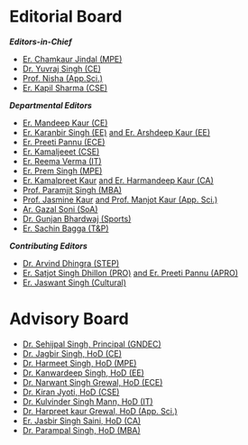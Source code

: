 # Editorial Board  


***Editors-in-Chief***

- [Er. Chamkaur Jindal (MPE)](https://gndec.ac.in/faculty/?id=105)
- [Dr. Yuvraj Singh (CE)](Profiles/YJS.md)
- [Prof. Nisha (App.Sci.)](https://gndec.ac.in/faculty/?id=377)
- [Er. Kapil Sharma (CSE)](https://gndec.ac.in/faculty/?id=209)

***Departmental Editors***

- [Er. Mandeep Kaur (CE)](https://gndec.ac.in/faculty/?id=249)
- [Er. Karanbir Singh (EE)](https://gndec.ac.in/faculty/?id=341) [and Er. Arshdeep Kaur (EE)](https://gndec.ac.in/faculty/?id=271)
- [Er. Preeti Pannu (ECE)](https://gndec.ac.in/faculty/?id=267)
- [Er. Kamaljeeet (CSE)](https://gndec.ac.in/faculty/?id=425)
- [Er. Reema Verma (IT)](https://gndec.ac.in/faculty/?id=412)
- [Er. Prem Singh (MPE)](https://gndec.ac.in/faculty/?id=102)
- [Er. Kamalpreet Kaur](https://gndec.ac.in/faculty/?id=393) [and Er. Harmandeep Kaur (CA)](https://gndec.ac.in/faculty/?id=386)
- [Prof. Paramjit Singh (MBA)](https://gndec.ac.in/faculty/?id=441)
- [Prof. Jasmine Kaur](Profiles/JK.md) [and Prof. Manjot Kaur (App. Sci.)](https://gndec.ac.in/faculty/?id=381)
- [Ar. Gazal Soni (SoA)](Profiles/Gazal.pdf)
- [Dr. Gunjan Bhardwaj (Sports)](https://gndec.ac.in/faculty/?id=33)
- [Er. Sachin Bagga (T&P)](https://gndec.ac.in/faculty/?id=208)

***Contributing Editors***

- [Dr. Arvind Dhingra (STEP)](https://gndec.ac.in/faculty/?id=68)
- [Er. Satjot Singh Dhillon (PRO)](https://gndec.ac.in/faculty/?id=182) [and Er. Preeti Pannu (APRO)](https://gndec.ac.in/faculty/?id=267)
- [Er. Jaswant Singh (Cultural)](https://gndec.ac.in/faculty/?id=333)


# Advisory Board

- [Dr. Sehijpal Singh, Principal (GNDEC)](https://gndec.ac.in/faculty/?id=7)
- [Dr. Jagbir Singh, HoD (CE)](https://gndec.ac.in/faculty/?id=99)
- [Dr. Harmeet Singh, HoD (MPE)](https://gndec.ac.in/faculty/?id=6)
- [	Dr. Kanwardeep Singh, HoD (EE)](https://gndec.ac.in/faculty/?id=61)
- [Dr. Narwant Singh Grewal, HoD (ECE)](https://gndec.ac.in/faculty/?id=41)
- [Dr. Kiran Jyoti, HoD (CSE)](https://gndec.ac.in/faculty/?id=364)
- [Dr. Kulvinder Singh Mann, HoD (IT)](https://gndec.ac.in/faculty/?id=53)
- [Dr. Harpreet kaur Grewal, HoD (App. Sci.)](https://gndec.ac.in/faculty/?id=71)
- [Er. Jasbir Singh Saini, HoD (CA)](https://gndec.ac.in/faculty/?id=113)
- [Dr. Parampal Singh, HoD (MBA)](https://gndec.ac.in/faculty/?id=168)
